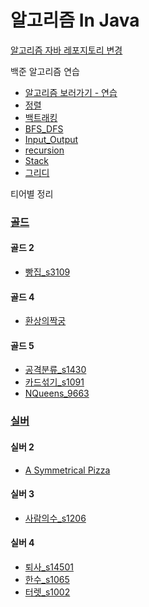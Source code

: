 # 알고리즘 In Java
[알고리즘 자바 레포지토리 변경](https://github.com/jeeseungbae/Algorisms.git)


백준 알고리즘 연습
- [알고리즘 보러가기 - 연습](./src/backjun/Simpleexample)
- [정렬](src/backjun/Simpleexample/정렬)
- [백트래킹](./src/backjun/Simpleexample/backtracking)
- [BFS_DFS](./src/backjun/Simpleexample/BFS_DFS)
- [Input_Output](./src/backjun/Simpleexample/input_output)
- [recursion](./src/backjun/Simpleexample/recursion)
- [Stack](./src/backjun/Simpleexample/solution_stack)
- [그리디](./src/backjun/Simpleexample/그리디)


티어별 정리
### [골드](./src/backjun/Classes/gold)

#### 골드 2
- [빵집_s3109](src/backjun/Classes/gold/gold2/빵집_s3109)

#### 골드 4
- [환상의짝궁](src/backjun/Classes/gold/gold4/환상의짝궁_s15711)

#### 골드 5
- [공격분류_s1430](./src/backjun/Classes/gold/gold5/공격분류s1430)
- [카드섞기_s1091](./src/backjun/Classes/gold/gold5/카드섞기s1091)
- [NQueens_9663](src/backjun/Classes/gold/gold5/NQueens9663)


### [실버](./src/backjun/Classes/sliver)

#### 실버 2
- [A Symmetrical Pizza](src/backjun/Classes/silver/silver2/ASymmetricalPizza_s16521)

#### 실버 3
- [사람의수_s1206](src/backjun/Classes/silver/silver3/사람의수_s1206)

#### 실버 4
- [퇴사_s14501](src/backjun/Classes/silver/silver4/퇴사_s14501)
- [한수_s1065](src/backjun/Classes/silver/silver4/한수_s1065)
- [터렛_s1002](src/backjun/Classes/silver/silver4/터렛_s1002)